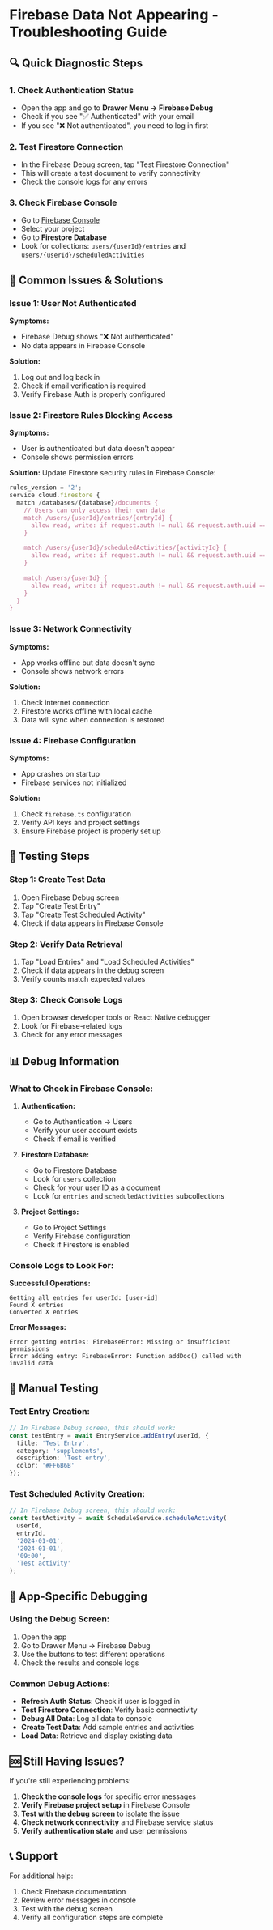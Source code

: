 # Firebase Data Not Appearing - Troubleshooting Guide

## 🔍 **Quick Diagnostic Steps**

### 1. **Check Authentication Status**
- Open the app and go to **Drawer Menu → Firebase Debug**
- Check if you see "✅ Authenticated" with your email
- If you see "❌ Not authenticated", you need to log in first

### 2. **Test Firestore Connection**
- In the Firebase Debug screen, tap "Test Firestore Connection"
- This will create a test document to verify connectivity
- Check the console logs for any errors

### 3. **Check Firebase Console**
- Go to [Firebase Console](https://console.firebase.google.com)
- Select your project
- Go to **Firestore Database**
- Look for collections: `users/{userId}/entries` and `users/{userId}/scheduledActivities`

## 🚨 **Common Issues & Solutions**

### **Issue 1: User Not Authenticated**
**Symptoms:**
- Firebase Debug shows "❌ Not authenticated"
- No data appears in Firebase Console

**Solution:**
1. Log out and log back in
2. Check if email verification is required
3. Verify Firebase Auth is properly configured

### **Issue 2: Firestore Rules Blocking Access**
**Symptoms:**
- User is authenticated but data doesn't appear
- Console shows permission errors

**Solution:**
Update Firestore security rules in Firebase Console:
```javascript
rules_version = '2';
service cloud.firestore {
  match /databases/{database}/documents {
    // Users can only access their own data
    match /users/{userId}/entries/{entryId} {
      allow read, write: if request.auth != null && request.auth.uid == userId;
    }
    
    match /users/{userId}/scheduledActivities/{activityId} {
      allow read, write: if request.auth != null && request.auth.uid == userId;
    }
    
    match /users/{userId} {
      allow read, write: if request.auth != null && request.auth.uid == userId;
    }
  }
}
```

### **Issue 3: Network Connectivity**
**Symptoms:**
- App works offline but data doesn't sync
- Console shows network errors

**Solution:**
1. Check internet connection
2. Firestore works offline with local cache
3. Data will sync when connection is restored

### **Issue 4: Firebase Configuration**
**Symptoms:**
- App crashes on startup
- Firebase services not initialized

**Solution:**
1. Check `firebase.ts` configuration
2. Verify API keys and project settings
3. Ensure Firebase project is properly set up

## 🧪 **Testing Steps**

### **Step 1: Create Test Data**
1. Open Firebase Debug screen
2. Tap "Create Test Entry"
3. Tap "Create Test Scheduled Activity"
4. Check if data appears in Firebase Console

### **Step 2: Verify Data Retrieval**
1. Tap "Load Entries" and "Load Scheduled Activities"
2. Check if data appears in the debug screen
3. Verify counts match expected values

### **Step 3: Check Console Logs**
1. Open browser developer tools or React Native debugger
2. Look for Firebase-related logs
3. Check for any error messages

## 📊 **Debug Information**

### **What to Check in Firebase Console:**

1. **Authentication:**
   - Go to Authentication → Users
   - Verify your user account exists
   - Check if email is verified

2. **Firestore Database:**
   - Go to Firestore Database
   - Look for `users` collection
   - Check for your user ID as a document
   - Look for `entries` and `scheduledActivities` subcollections

3. **Project Settings:**
   - Go to Project Settings
   - Verify Firebase configuration
   - Check if Firestore is enabled

### **Console Logs to Look For:**

**Successful Operations:**
```
Getting all entries for userId: [user-id]
Found X entries
Converted X entries
```

**Error Messages:**
```
Error getting entries: FirebaseError: Missing or insufficient permissions
Error adding entry: FirebaseError: Function addDoc() called with invalid data
```

## 🔧 **Manual Testing**

### **Test Entry Creation:**
```typescript
// In Firebase Debug screen, this should work:
const testEntry = await EntryService.addEntry(userId, {
  title: 'Test Entry',
  category: 'supplements',
  description: 'Test entry',
  color: '#FF6B6B'
});
```

### **Test Scheduled Activity Creation:**
```typescript
// In Firebase Debug screen, this should work:
const testActivity = await ScheduleService.scheduleActivity(
  userId,
  entryId,
  '2024-01-01',
  '2024-01-01',
  '09:00',
  'Test activity'
);
```

## 📱 **App-Specific Debugging**

### **Using the Debug Screen:**
1. Open the app
2. Go to Drawer Menu → Firebase Debug
3. Use the buttons to test different operations
4. Check the results and console logs

### **Common Debug Actions:**
- **Refresh Auth Status**: Check if user is logged in
- **Test Firestore Connection**: Verify basic connectivity
- **Debug All Data**: Log all data to console
- **Create Test Data**: Add sample entries and activities
- **Load Data**: Retrieve and display existing data

## 🆘 **Still Having Issues?**

If you're still experiencing problems:

1. **Check the console logs** for specific error messages
2. **Verify Firebase project setup** in Firebase Console
3. **Test with the debug screen** to isolate the issue
4. **Check network connectivity** and Firebase service status
5. **Verify authentication state** and user permissions

## 📞 **Support**

For additional help:
1. Check Firebase documentation
2. Review error messages in console
3. Test with the debug screen
4. Verify all configuration steps are complete 